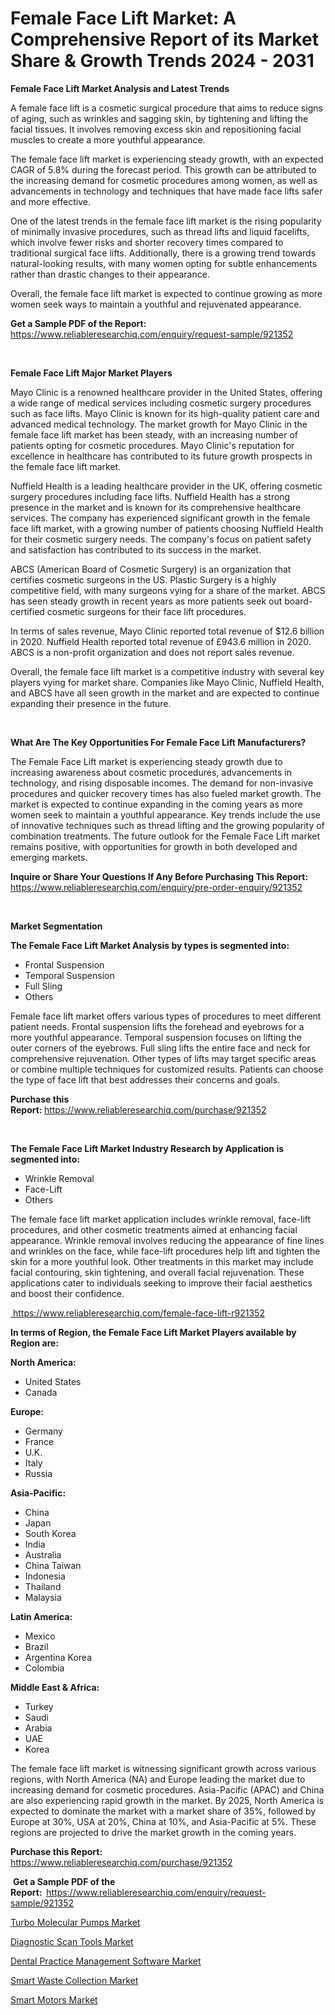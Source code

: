 <p><h1>Female Face Lift Market: A Comprehensive Report of its Market Share & Growth Trends 2024 - 2031</h1></p><p><strong>Female Face Lift Market Analysis and Latest Trends</strong></p>
<p><p>A female face lift is a cosmetic surgical procedure that aims to reduce signs of aging, such as wrinkles and sagging skin, by tightening and lifting the facial tissues. It involves removing excess skin and repositioning facial muscles to create a more youthful appearance.</p><p>The female face lift market is experiencing steady growth, with an expected CAGR of 5.8% during the forecast period. This growth can be attributed to the increasing demand for cosmetic procedures among women, as well as advancements in technology and techniques that have made face lifts safer and more effective.</p><p>One of the latest trends in the female face lift market is the rising popularity of minimally invasive procedures, such as thread lifts and liquid facelifts, which involve fewer risks and shorter recovery times compared to traditional surgical face lifts. Additionally, there is a growing trend towards natural-looking results, with many women opting for subtle enhancements rather than drastic changes to their appearance.</p><p>Overall, the female face lift market is expected to continue growing as more women seek ways to maintain a youthful and rejuvenated appearance.</p></p>
<p><strong>Get a Sample PDF of the Report:&nbsp;</strong> <a href="https://www.reliableresearchiq.com/enquiry/request-sample/921352">https://www.reliableresearchiq.com/enquiry/request-sample/921352</a></p>
<p>&nbsp;</p>
<p><strong>Female Face Lift Major Market Players</strong></p>
<p><p>Mayo Clinic is a renowned healthcare provider in the United States, offering a wide range of medical services including cosmetic surgery procedures such as face lifts. Mayo Clinic is known for its high-quality patient care and advanced medical technology. The market growth for Mayo Clinic in the female face lift market has been steady, with an increasing number of patients opting for cosmetic procedures. Mayo Clinic's reputation for excellence in healthcare has contributed to its future growth prospects in the female face lift market.</p><p>Nuffield Health is a leading healthcare provider in the UK, offering cosmetic surgery procedures including face lifts. Nuffield Health has a strong presence in the market and is known for its comprehensive healthcare services. The company has experienced significant growth in the female face lift market, with a growing number of patients choosing Nuffield Health for their cosmetic surgery needs. The company's focus on patient safety and satisfaction has contributed to its success in the market.</p><p>ABCS (American Board of Cosmetic Surgery) is an organization that certifies cosmetic surgeons in the US. Plastic Surgery is a highly competitive field, with many surgeons vying for a share of the market. ABCS has seen steady growth in recent years as more patients seek out board-certified cosmetic surgeons for their face lift procedures.</p><p>In terms of sales revenue, Mayo Clinic reported total revenue of $12.6 billion in 2020. Nuffield Health reported total revenue of £943.6 million in 2020. ABCS is a non-profit organization and does not report sales revenue.</p><p>Overall, the female face lift market is a competitive industry with several key players vying for market share. Companies like Mayo Clinic, Nuffield Health, and ABCS have all seen growth in the market and are expected to continue expanding their presence in the future.</p></p>
<p>&nbsp;</p>
<p><strong>What Are The Key Opportunities For Female Face Lift Manufacturers?</strong></p>
<p><p>The Female Face Lift market is experiencing steady growth due to increasing awareness about cosmetic procedures, advancements in technology, and rising disposable incomes. The demand for non-invasive procedures and quicker recovery times has also fueled market growth. The market is expected to continue expanding in the coming years as more women seek to maintain a youthful appearance. Key trends include the use of innovative techniques such as thread lifting and the growing popularity of combination treatments. The future outlook for the Female Face Lift market remains positive, with opportunities for growth in both developed and emerging markets.</p></p>
<p><strong>Inquire or Share Your Questions If Any Before Purchasing This Report:</strong> <a href="https://www.reliableresearchiq.com/enquiry/pre-order-enquiry/921352">https://www.reliableresearchiq.com/enquiry/pre-order-enquiry/921352</a></p>
<p>&nbsp;</p>
<p><strong>Market Segmentation</strong></p>
<p><strong>The Female Face Lift Market Analysis by types is segmented into:</strong></p>
<p><ul><li>Frontal Suspension</li><li>Temporal Suspension</li><li>Full Sling</li><li>Others</li></ul></p>
<p><p>Female face lift market offers various types of procedures to meet different patient needs. Frontal suspension lifts the forehead and eyebrows for a more youthful appearance. Temporal suspension focuses on lifting the outer corners of the eyebrows. Full sling lifts the entire face and neck for comprehensive rejuvenation. Other types of lifts may target specific areas or combine multiple techniques for customized results. Patients can choose the type of face lift that best addresses their concerns and goals.</p></p>
<p><strong>Purchase this Report:&nbsp;</strong><a href="https://www.reliableresearchiq.com/purchase/921352">https://www.reliableresearchiq.com/purchase/921352</a></p>
<p>&nbsp;</p>
<p><strong>The Female Face Lift Market Industry Research by Application is segmented into:</strong></p>
<p><ul><li>Wrinkle Removal</li><li>Face-Lift</li><li>Others</li></ul></p>
<p><p>The female face lift market application includes wrinkle removal, face-lift procedures, and other cosmetic treatments aimed at enhancing facial appearance. Wrinkle removal involves reducing the appearance of fine lines and wrinkles on the face, while face-lift procedures help lift and tighten the skin for a more youthful look. Other treatments in this market may include facial contouring, skin tightening, and overall facial rejuvenation. These applications cater to individuals seeking to improve their facial aesthetics and boost their confidence.</p></p>
<p><a href="https://www.reliableresearchiq.com/female-face-lift-r921352">&nbsp;https://www.reliableresearchiq.com/female-face-lift-r921352</a></p>
<p><strong>In terms of Region, the Female Face Lift Market Players available by Region are:</strong></p>
<p>
    <p> <strong> North America: </strong>
        <ul>
            <li>United States</li>
            <li>Canada</li>
        </ul>
        </p> 
    <p> <strong> Europe: </strong>
        <ul>
            <li>Germany</li>
            <li>France</li>
            <li>U.K.</li>
            <li>Italy</li>
            <li>Russia</li>
        </ul>
        </p> 
    <p> <strong> Asia-Pacific: </strong>
        <ul>
            <li>China</li>
            <li>Japan</li>
            <li>South Korea</li>
            <li>India</li>
            <li>Australia</li>
            <li>China Taiwan</li>
            <li>Indonesia</li>
            <li>Thailand</li>
            <li>Malaysia</li>
        </ul>
        </p> 
    <p> <strong> Latin America: </strong>
        <ul>
            <li>Mexico</li>
            <li>Brazil</li>
            <li>Argentina Korea</li>
            <li>Colombia</li>
        </ul>
        </p> 
    <p> <strong> Middle East & Africa: </strong>
        <ul>
            <li>Turkey</li>
            <li>Saudi</li>
            <li>Arabia</li>
            <li>UAE</li>
            <li>Korea</li>
        </ul>
    </p>
    </p>
<p><p>The female face lift market is witnessing significant growth across various regions, with North America (NA) and Europe leading the market due to increasing demand for cosmetic procedures. Asia-Pacific (APAC) and China are also experiencing rapid growth in the market. By 2025, North America is expected to dominate the market with a market share of 35%, followed by Europe at 30%, USA at 20%, China at 10%, and Asia-Pacific at 5%. These regions are projected to drive the market growth in the coming years.</p></p>
<p><strong>Purchase this Report: </strong><a href="https://www.reliableresearchiq.com/purchase/921352">https://www.reliableresearchiq.com/purchase/921352</a></p>
<p>&nbsp;<strong>Get a Sample PDF of the Report:&nbsp;&nbsp;</strong><a href="https://www.reliableresearchiq.com/enquiry/request-sample/921352">https://www.reliableresearchiq.com/enquiry/request-sample/921352</a></p>
<p><strong></strong></p>
<p><p><a href="https://medium.com/@caraleeh23/global-turbo-molecular-pumps-market-focus-on-product-type-e64d79897a3a">Turbo Molecular Pumps Market</a></p><p><a href="https://medium.com/@anslrtman56756/diagnostic-scan-tools-market-trends-focusing-on-diagnostic-scan-tools-market-insight-and-forecast-237487288acb">Diagnostic Scan Tools Market</a></p><p><a href="https://github.com/marthawweekle/Market-Research-Report-List-2/blob/main/dental-practice-management-software-market.md">Dental Practice Management Software Market</a></p><p><a href="https://github.com/HenrietteMills1/Market-Research-Report-List-2/blob/main/smart-waste-collection-market.md">Smart Waste Collection Market</a></p><p><a href="https://medium.com/@alexander.bell98078/smart-motors-market-a-global-and-regional-analysis-focus-on-end-user-product-and-region-5dc45ca0685a">Smart Motors Market</a></p></p>